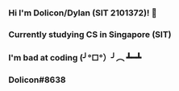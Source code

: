 ### Hi I'm Dolicon/Dylan (SIT 2101372)! 👋
### Currently studying CS in Singapore (SIT)
### I'm bad at coding (╯°□°）╯︵ ┻━┻
### Dolicon#8638

<!--
**dthx2710/dthx2710** is a ✨ _special_ ✨ repository because its `README.md` (this file) appears on your GitHub profile.

Here are some ideas to get you started:

- 🔭 I’m currently working on ...
- 🌱 I’m currently learning ...
- 👯 I’m looking to collaborate on ...
- 🤔 I’m looking for help with ...
- 💬 Ask me about ...
- 📫 How to reach me: ...
- 😄 Pronouns: ...
- ⚡ Fun fact: ...
-->
